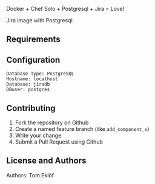 Docker + Chef Solo + Postgresql + Jira = Love!

Jira image with Postgresql.


Requirements
------------

Configuration
-------------
    Database Type: PostgreSQL
    Hostname: localhost
    Database: jiradb
    DBuser: postgres


Contributing
------------

1. Fork the repository on Github
2. Create a named feature branch (like `add_component_x`)
3. Write your change
4. Submit a Pull Request using Github

License and Authors
-------------------
Authors: Tom Eklöf
